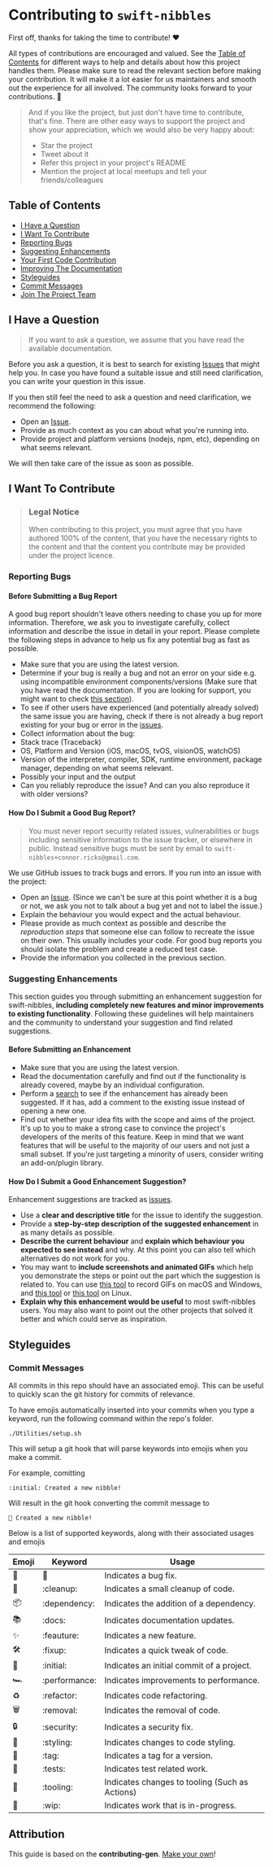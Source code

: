 # Contributing to `swift-nibbles`

First off, thanks for taking the time to contribute! ❤️

All types of contributions are encouraged and valued. See the [Table of Contents](#table-of-contents) for different ways to help and details about how this project handles them. Please make sure to read the relevant section before making your contribution. It will make it a lot easier for us maintainers and smooth out the experience for all involved. The community looks forward to your contributions. 🎉

> And if you like the project, but just don't have time to contribute, that's fine. There are other easy ways to support the project and show your appreciation, which we would also be very happy about:
> - Star the project
> - Tweet about it
> - Refer this project in your project's README
> - Mention the project at local meetups and tell your friends/colleagues

## Table of Contents

- [I Have a Question](#i-have-a-question)
- [I Want To Contribute](#i-want-to-contribute)
- [Reporting Bugs](#reporting-bugs)
- [Suggesting Enhancements](#suggesting-enhancements)
- [Your First Code Contribution](#your-first-code-contribution)
- [Improving The Documentation](#improving-the-documentation)
- [Styleguides](#styleguides)
- [Commit Messages](#commit-messages)
- [Join The Project Team](#join-the-project-team)

## I Have a Question

> If you want to ask a question, we assume that you have read the available documentation.

Before you ask a question, it is best to search for existing [Issues](https://github.com/connor-ricks/swift-nibble/issues) that might help you. In case you have found a suitable issue and still need clarification, you can write your question in this issue.

If you then still feel the need to ask a question and need clarification, we recommend the following:

- Open an [Issue](https://github.com/connor-ricks/swift-nibble/issues/new).
- Provide as much context as you can about what you're running into.
- Provide project and platform versions (nodejs, npm, etc), depending on what seems relevant.

We will then take care of the issue as soon as possible.

## I Want To Contribute

> ### Legal Notice
> When contributing to this project, you must agree that you have authored 100% of the content, that you have the necessary rights to the content and that the content you contribute may be provided under the project licence.

### Reporting Bugs

#### Before Submitting a Bug Report

A good bug report shouldn't leave others needing to chase you up for more information. Therefore, we ask you to investigate carefully, collect information and describe the issue in detail in your report. Please complete the following steps in advance to help us fix any potential bug as fast as possible.

- Make sure that you are using the latest version.
- Determine if your bug is really a bug and not an error on your side e.g. using incompatible environment components/versions (Make sure that you have read the documentation. If you are looking for support, you might want to check [this section](#i-have-a-question)).
- To see if other users have experienced (and potentially already solved) the same issue you are having, check if there is not already a bug report existing for your bug or error in the [issues](https://github.com/connor-ricks/swift-nibble/issues).
- Collect information about the bug:
- Stack trace (Traceback)
- OS, Platform and Version (iOS, macOS, tvOS, visionOS, watchOS)
- Version of the interpreter, compiler, SDK, runtime environment, package manager, depending on what seems relevant.
- Possibly your input and the output
- Can you reliably reproduce the issue? And can you also reproduce it with older versions?

#### How Do I Submit a Good Bug Report?

> You must never report security related issues, vulnerabilities or bugs including sensitive information to the issue tracker, or elsewhere in public. Instead sensitive bugs must be sent by email to `swift-nibbles+connor.ricks@gmail.com`.

We use GitHub issues to track bugs and errors. If you run into an issue with the project:

- Open an [Issue](https://github.com/connor-ricks/swift-nibble/issues/new). (Since we can't be sure at this point whether it is a bug or not, we ask you not to talk about a bug yet and not to label the issue.)
- Explain the behaviour you would expect and the actual behaviour.
- Please provide as much context as possible and describe the *reproduction steps* that someone else can follow to recreate the issue on their own. This usually includes your code. For good bug reports you should isolate the problem and create a reduced test case.
- Provide the information you collected in the previous section.

### Suggesting Enhancements

This section guides you through submitting an enhancement suggestion for swift-nibbles, **including completely new features and minor improvements to existing functionality**. Following these guidelines will help maintainers and the community to understand your suggestion and find related suggestions.

#### Before Submitting an Enhancement

- Make sure that you are using the latest version.
- Read the documentation carefully and find out if the functionality is already covered, maybe by an individual configuration.
- Perform a [search](https://github.com/connor-ricks/swift-nibble/issues) to see if the enhancement has already been suggested. If it has, add a comment to the existing issue instead of opening a new one.
- Find out whether your idea fits with the scope and aims of the project. It's up to you to make a strong case to convince the project's developers of the merits of this feature. Keep in mind that we want features that will be useful to the majority of our users and not just a small subset. If you're just targeting a minority of users, consider writing an add-on/plugin library.

#### How Do I Submit a Good Enhancement Suggestion?

Enhancement suggestions are tracked as [issues](https://github.com/connor-ricks/swift-nibble/issues).

- Use a **clear and descriptive title** for the issue to identify the suggestion.
- Provide a **step-by-step description of the suggested enhancement** in as many details as possible.
- **Describe the current behaviour** and **explain which behaviour you expected to see instead** and why. At this point you can also tell which alternatives do not work for you.
- You may want to **include screenshots and animated GIFs** which help you demonstrate the steps or point out the part which the suggestion is related to. You can use [this tool](https://www.cockos.com/licecap/) to record GIFs on macOS and Windows, and [this tool](https://github.com/colinkeenan/silentcast) or [this tool](https://github.com/GNOME/byzanz) on Linux. <!-- this should only be included if the project has a GUI -->
- **Explain why this enhancement would be useful** to most swift-nibbles users. You may also want to point out the other projects that solved it better and which could serve as inspiration.

## Styleguides
### Commit Messages

All commits in this repo should have an associated emoji. This can be useful to quickly scan the git history for commits of relevance.

To have emojis automatically inserted into your commits when you type a keyword, run the following command within the repo's folder.

```
./Utilities/setup.sh
```

This will setup a git hook that will parse keywords into emojis when you make a commit.

For example, comitting 

```
:initial: Created a new nibble!
```

Will result in the git hook converting the commit message to

```
🎉 Created a new nibble!
```

Below is a list of supported keywords, along with their associated usages and emojis

| Emoji | Keyword           | Usage                                          |
|-------|-------------------|------------------------------------------------|
| 🐛    | :bug:             | Indicates a bug fix.                           |
| 🧹    | :cleanup:         | Indicates a small cleanup of code.             |
| 📦    | :dependency:      | Indicates the addition of a dependency.        |
| 📚    | :docs:            | Indicates documentation updates.               |
| ✨    | :feauture:        | Indicates a new feature.                       |
| 🛠    | :fixup:           | Indicates a quick tweak of code.               |
| 🎉    | :initial:         | Indicates an initial commit of a project.      |
| 🏎    | :performance:     | Indicates improvements to performance.         |
| ♻️    | :refactor:        | Indicates code refactoring.                    |
| 🗑️    | :removal:         | Indicates the removal of code.                 |
| 🔒    | :security:        | Indicates a security fix.                      |
| 🎨    | :styling:         | Indicates changes to code styling.             |
| 🔖    | :tag:             | Indicates a tag for a version.                 |
| 🧪    | :tests:           | Indicates test related work.                   |
| 🧰    | :tooling:         | Indicates changes to tooling (Such as Actions) |
| 🚧    | :wip:             | Indicates work that is in-progress.            |


## Attribution
This guide is based on the **contributing-gen**. [Make your own](https://github.com/bttger/contributing-gen)!
